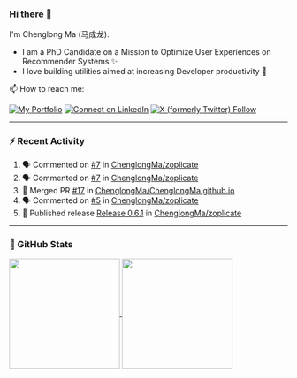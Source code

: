 ### Hi there 👋

I'm Chenglong Ma (马成龙). 

* I am a PhD Candidate on a Mission to Optimize User Experiences on Recommender Systems ✨
* I love building utilities aimed at increasing Developer productivity 💪 

📫 How to reach me:

[![My Portfolio](https://img.shields.io/badge/Visit_me_at-https://chenglongma.com-blue)](https://chenglongma.com)
[![Connect on LinkedIn](https://img.shields.io/badge/--linkedin?label=LinkedIn&logo=LinkedIn&style=social)](https://www.linkedin.com/in/machenglong/)
[![X (formerly Twitter) Follow](https://img.shields.io/twitter/follow/ChenglongM)](https://twitter.com/ChenglongM)

---

### :zap: Recent Activity

<!--START_SECTION:activity-->
1. 🗣 Commented on [#7](https://github.com/ChenglongMa/zoplicate/issues/7#issuecomment-1868510987) in [ChenglongMa/zoplicate](https://github.com/ChenglongMa/zoplicate)
2. 🗣 Commented on [#7](https://github.com/ChenglongMa/zoplicate/issues/7#issuecomment-1868498836) in [ChenglongMa/zoplicate](https://github.com/ChenglongMa/zoplicate)
3. 🎉 Merged PR [#17](https://github.com/ChenglongMa/ChenglongMa.github.io/pull/17) in [ChenglongMa/ChenglongMa.github.io](https://github.com/ChenglongMa/ChenglongMa.github.io)
4. 🗣 Commented on [#5](https://github.com/ChenglongMa/zoplicate/issues/5#issuecomment-1858856810) in [ChenglongMa/zoplicate](https://github.com/ChenglongMa/zoplicate)
5. 🚀 Published release [Release 0.6.1](https://github.com/ChenglongMa/zoplicate/releases/tag/0.6.1) in [ChenglongMa/zoplicate](https://github.com/ChenglongMa/zoplicate)
<!--END_SECTION:activity-->

---

### 🌱 GitHub Stats

<a href="https://github.com/ChenglongMa#-github-stats">
  <img height=200 align="center" src="https://github-readme-stats.vercel.app/api?username=ChenglongMa" />
</a>
<a href="https://github.com/ChenglongMa#-github-stats">
  <img height=200 align="center" src="https://github-readme-stats.vercel.app/api/top-langs?username=ChenglongMa&layout=compact&langs_count=8&card_width=320" />
</a>


<!--
**ChenglongMa/ChenglongMa** is a ✨ _special_ ✨ repository because its `README.md` (this file) appears on your GitHub profile.

Here are some ideas to get you started:

- 🔭 I’m currently working on ...
- 🌱 I’m currently learning ...
- 👯 I’m looking to collaborate on ...
- 🤔 I’m looking for help with ...
- 💬 Ask me about ...
- 📫 How to reach me: ...
- 😄 Pronouns: ...
- ⚡ Fun fact: ...

![Chenglong's GitHub stats](https://github-readme-stats.vercel.app/api?username=ChenglongMa&show_icons=true&count_private=true)

---

![Top Langs](https://github-readme-stats.vercel.app/api/top-langs/?username=ChenglongMa)

---
-->
